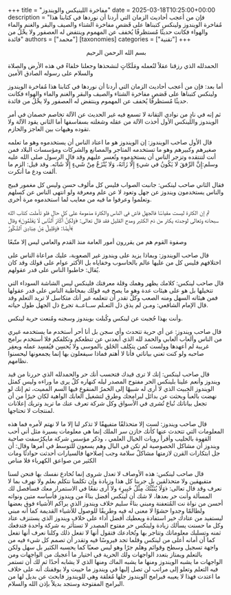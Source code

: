 
+++
title = "مفاخرة اللينيكس والويندوز"
date = 2025-03-18T10:25:00+00:00
description = "فإن من أعجب أحاديث الزمان التي أردنا أن نوردها في كتابنا هذا مُفاخرة الويندوز ولينكس كتبناها على قَصَصِ مفاخرة الشتاء والصيف والبقر والغنم والماء والهواء فكانت حديثًا مُستظرفًا يُخفف عن المهموم وينتفض له العصفور ولا يخْلُ من فائدة"
authors = ["محمد"]
[taxonomies]
categories = ["تقنية"]
+++
<div style="text-align:center">بسم الله الرحمن الرحيم</div>


الحمدلله الذي رزقنا عقلاً لنُعمله ومَلَكَاتٍ لنشحذها وجعلنا خلفاءً في هذه الأرض والصلاة والسلام على رسوله الصادق الأمين 

أما بعد: 
فإن من أعجب أحاديث الزمان التي أردنا أن نوردها في كتابنا هذا مُفاخرة الويندوز ولينكس كتبناها على قَصَصِ مفاخرة الشتاء والصيف والبقر والغنم والماء والهواء فكانت حديثًا مُستظرفًا يُخفف عن المهموم وينتفض له العصفور ولا يخْلُ من فائدة. 

ثم إنه في نادٍ من نوادي التقانة لا تسمع فيه غير الحديث عن الآلة تخاصم خصمان في أمر الويندوز واللينكس الأول أخذت الآلة من عقله وشغلته بسفاسفها أما الثاني يقود الآلة ولا تقوده وهيهات بين العاجز والحازم. 

قال الأول صاحب الويندوز: إن الويندوز هو ما اعتاد الناس أن يستخدموه وهو ما تعلمه صغيرهم وكبيرهم وهو ما تستخدمه المتاجر والمصانع والشركات ومؤسسات البلاد فمن أنت لتنتقده وتزجر الناس أن يستخدموه وتُعسر عليهم وقد قال الرسول صلى الله عليه وسلم:إِنَّ الرِّفقَ لا يَكُونُ في شيءٍ إِلَّا زَانَهُ، وَلا يُنْزَعُ مِنْ شَيءٍ إِلَّا شَانَه. 
وقد قيل: الزم ما ألفت ودع ما أنكرت.

فقال الثاني صاحب لينكس: جانبت الصواب فليس كل مألوف حسن وليس كل مغمور قبيح والناس يستخدمون ويندوز عن جهل وتعود لا عن علم ومعرفة ولو انتهى الناس عن كسلهم وتعلموا وعرفوا ما فيه من معايب لما استخدموه مرة أخرى.

ثم إن الكثرة ليست مقياسًا فالجهل فاش في الناس والكثرة مذمومة على كل حال فلو تأملت كتاب الله سبحانه وتعالى لوجدته يكثر من ذم الكثير ومدح القليل فقد قال تعالى: ﴿وَلَكِنَّ أَكْثَرَ ٱلنَّاسِ لَا يَعْلَمُونَ﴾ 
وقال أيضًا:  ﴿وَقَلِيلٌ مِّنْ عِبَادِىَ ٱلشَّكُورُ﴾

وصفوة القوم هم من يقررون أمور العامة منذ القدم والعامي ليس إلا متّبعًا 

قال صاحب الويندوز: وبماذا يزيد على ويندوز غير الصعوبة، عليك مراعاة الناس على اختلافهم فليس كل من عليها عالم بالحاسوب وخفاياه بل الأكثر عوام على قولك 
وقد كان يُقال: خاطبوا الناس على قدر عقولهم.

قال صاحب لينكس: كلامك يظهر وهمك وقلة معرفتك فلينكس ليس الشاشة السوداء التي تتخيلها بل هو على هيئات عدة وهو ما يصح 
فيه قولك بمخاطبة الناس على قدر عقولها فمن هيئاته السهل ومنه الصعب وكلٌ تقدر أن تتعلمه غير أنك متكاسل لا تريد التعلم وقد قال الإمام الشافعي: ومـن لم يذق ذل التعـلم ســاعــة تجرع ذل الجهل طول حياته. 

وأنت بهذا حُجبت عن لينكس وكُبلت بويندوز وسجنه ومُنعت حرية لينكس. 

قال صاحب ويندوز: عن أي حرية تتحدث وأي سجن بل أنا أحر أستخدم ما يستخدمه غيري من الناس وألعاب ألعابي والحمد لله الذي أبعدني عن تنطعكم وتكلفكم فلا أستخدم برامج غريبة لم أعهدها وولست كمن يتكلف الحَلق بالموسى ولا يُحسِن فيُفسِد عمله ويعقِر صاحبه ولو كنت تعني بياناتي فأنا لا أهتم فماذا سيفعلون بها إنما يجمعونها ليحسنوا نظامهم.


قال صاحب لينكس: إنك لا ترى قيدك فتحسب أنك حر والحمدلله الذي حررنا من قيد ويندوز وأنعم علينا بلينكس الحر مفتوح المصدر ليله كنهاره كلٌ يرى ما وراءه وليس كمثل الويندوز الخبيث الذي لا أرى له شبيهًا إلى الخمرُ المنقوع فيها السم المميت، ثم إنك لو نهضت بالعبأ وبحثت عن بدائل لبرامجك وطرق لتشغيل ألعابك الواهية لكان خيرًا من أن تجعل بياناتك تُباع تُشرى في الأسواق وكل شركة تعرف عنك ما تريد وتريك إعلانات لمنتجات لا تحتاجها. 

قال صاحب ويندوز: لست إلا متحذلقًا متفيهقًا لا تذكر لنا إلا ما لا نهتم لأمره فما هذه المعلومات التي تتحدث عنها  كأنك خازن سر الملك إنما هي معلومات يسيرة مثل أني أحب القهوة بالحليب وأقرأ رويات الخيال العلمي ،
وذكر مؤسس شركة مايكرُسفت صاحبة ويندوز أن مشاكل الخصوصية لم تكن في البال وهم يسعون للتوسط في أمرها وقال: أن جل ابتكارات القرن لازمتها مشاكلٌ سلامة وجب إصلاحها فالسيارات أحدثت حوادثًا ومات الكثير من صواعق الكهرباء فلا مناص 

قال صاحب لينكس: هذه الأوصاف لا تعدل شروى إنما تُخادع نفسك بها فنحن لسنا متفيهقين ولا متحذلقين بل جربنا كل هذا وزيادة وإن تكلمنا نتكلم بعلم ولا نهرف بما لا نعرف وقد قال تعالى: ﴿وَلَا يُنَبِّئُكَ مِثْلُ خَبِيرٍ﴾
ولا أرى نفعًا في الاستمرار معك فسأفصل لك المسألة وأنت حر بعدها، لا شك أن لينكس أفضل بناءً من ويندوز فأساسه متين ونواته أحسن من نواة نت المُتعفنة ومبني بناءً سليم خلاف ويندوز الذي يراكم الأشياء فوق بعضها ولطالمًا وجدوا حشوًا لا معنى له فيه وطريقًا 
للوصول للأشياء القديمة كما أنه مبني ليستفيد من عتادك خير استفادة ويعطيك أفضل أداء على خلاف ويندوز الذي يستنزف عتاد وكل ما حسنت يسألك زيادة ولينكس حر مفتوح المصدر لا تستأثر به شركة واحدة فتدفعك ثمنه وتسلبك معلوماتك وتتاجر بها وتُخادعك فتقول أنها لا تفعل ذلك وكلنا نعرف أنها تفعل 
كما أن أمانه أعلى من لينكس وقلما تجد فيروسًا فيه وتقدر أن تصمم كل شيء فيه من واجهة تسجيل وسطح وقوائم وهلم جرًا وهو ليس صعبًا  كما يحسبه الكثير بل سهل ولكن بالتعلم ويمتاز بتعدد الواجهات ولك الحرية في اختيار ما أعجبك من الواجهات ومن الواجهات ما يشبه الويندوز ومنها ما يشبه الماك ومنها الذي لا يشابه أحدًا ثم لك أن تستمر فيه التعلم وتعلو إلى مراتب لن تصل إليها في ويندوز ما حييت ولا يوقفنك أنه على خلاف ما اعتدت فهذا لا يعيبه فبرامج الويندوز جلها مُغلقة وهي
للويندوز فابحث عن بديل لها من البرامج المفتوحة وستجد بديلاً بإذن الله والسلام. 